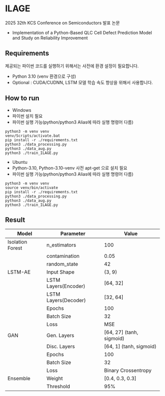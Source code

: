 # ILAGE 

2025 32th KCS Conference on Semiconductors 발표 논문
- Implementation of a Python-Based QLC Cell Defect Prediction Model and Study on Reliability Improvement

## Requirements
제공되는 파이썬 코드를 실행하기 위해서는 사전에 환경 설정이 필요합니다.
- Python 3.10 (venv 환경으로 구성)
- Optional : CUDA/CUDNN, LSTM 모델 학습 속도 향상을 위해서 사용합니다.

## How to run
- Windows
- 파이썬 설치 필요
- 파이썬 실행 가능(python/python3 Alias에 따라 실행 명령어 다름)
```
python3 -m venv venv
venv/Scripts/activate.bat
pip install -r ./requirements.txt
python3 ./data_processing.py
python3 ./data_aug.py
python3 ./train_ILAGE.py
```

- Ubuntu
- Python-3.10, Python-3.10-venv 사전 apt-get 으로 설치 필요
- 파이썬 실행 가능(python/python3 Alias에 따라 실행 명령어 다름)
```
python3 -m venv venv
source venv/bin/activate
pip install -r ./requirements.txt
python3 ./data_processing.py
python3 ./data_aug.py
python3 ./train_ILAGE.py
```

## Result
| Model         | Parameter           | Value                            |
|---------------|---------------------|----------------------------------|
| Isolation Forest | n_estimators      | 100                             |
|               | contamination       | 0.05                             |
|               | random_state        | 42                               |
| LSTM-AE       | Input Shape         | (3, 9)                           |
|               | LSTM Layers(Encoder)| [64, 32]                         |
|               | LSTM Layers(Decoder)| [32, 64]                         |
|               | Epochs              | 100                              |
|               | Batch Size          | 32                               |
|               | Loss                | MSE                              |
| GAN           | Gen. Layers         | [64, 27] (tanh, sigmoid)         |
|               | Disc. Layers        | [64, 1] (tanh, sigmoid)          |
|               | Epochs              | 100                              |
|               | Batch Size          | 32                               |
|               | Loss                | Binary Crossentropy              |
| Ensemble      | Weight              | [0.4, 0.3, 0.3]                  |
|               | Threshold           | 95%                              |


<!--
## BibTeX

```
@misc{}
```
-->